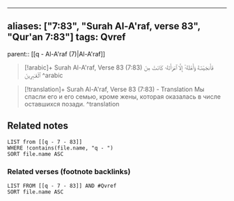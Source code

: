 
---
aliases: ["7:83", "Surah Al-A'raf, verse 83", "Qur'an 7:83"]
tags: Qvref
---

parent:: [[q - Al-A'raf (7)|Al-A'raf]]

> [!arabic]+ Surah Al-A'raf, Verse 83 (7:83)
> <span class="quran-arabic">فَأَنجَيْنَـٰهُ وَأَهْلَهُۥٓ إِلَّا ٱمْرَأَتَهُۥ كَانَتْ مِنَ ٱلْغَـٰبِرِينَ</span>
^arabic

> [!translation]+ Surah Al-A'raf, Verse 83 (7:83) - Translation
> Мы спасли его и его семью, кроме жены, которая оказалась в числе оставшихся позади.
^translation



## Related notes
```dataview
LIST from [[q - 7 - 83]]
WHERE !contains(file.name, "q - ")
SORT file.name ASC
```

### Related verses (footnote backlinks)
```dataview
LIST FROM [[q - 7 - 83]] AND #Qvref
SORT file.name ASC
```

